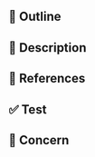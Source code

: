 ## 🏁 Outline

<!-- Pull Request の概要を簡潔に -->

## 📝 Description

<!-- Pull Request での変更点の詳細 -->

## 🔗 References

<!-- 参考情報となるリンクなど -->

## ✅ Test

<!-- Pull Request 作成者側で確認した項目 -->

## 🤔 Concern

<!-- 懸念点や不安な要素、わからなかったことなどがあれば -->
